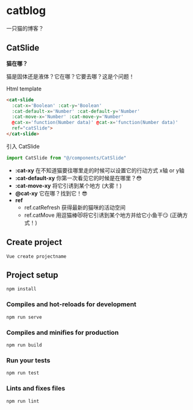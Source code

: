 # catblog
一只猫的博客？

## CatSlide

**猫在哪？**

猫是固体还是液体？它在哪？它要去哪？这是个问题！

Html template
```html
<cat-slide
  :cat-x='Boolean' :cat-y='Boolean'
  :cat-default-x='Number' :cat-default-y='Number'
  :cat-move-x='Number' :cat-move-y='Number'
  @cat-x='function(Number data)' @cat-x='function(Number data)'
  ref="catSlide">
</cat-slide>
```
引入 CatSlide
```javascript
import CatSlide from "@/components/CatSlide"
```
- **:cat-xy** 在不知道猫要往哪里走的时候可以设置它的行动方式 x轴 or y轴
- **:cat-default-xy** 你第一次看见它的时候是在哪里？😳
- **:cat-move-xy** 将它引诱到某个地方 (大雾！)
- **@cat-xy** 它在哪？找到它！😎
- **ref**
    - ref.catRefresh 获得最新的猫咪的活动空间
    - ref.catMove 用逗猫棒😻将它引诱到某个地方并给它小鱼干😏 (正确方式！)


## Create project
```
Vue create projectname
```

## Project setup
```
npm install
```

### Compiles and hot-reloads for development
```
npm run serve
```

### Compiles and minifies for production
```
npm run build
```

### Run your tests
```
npm run test
```

### Lints and fixes files
```
npm run lint
```

